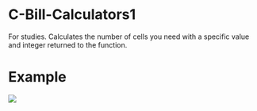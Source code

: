 # C-Bill-Calculators1<br>
For studies.  Calculates the number of cells you need with a specific value and integer returned to the function.

<h1>Example</h1>
<img src="https://user-images.githubusercontent.com/82188352/129232510-84f02dde-e419-436c-b2a0-b72f2399373a.png">

